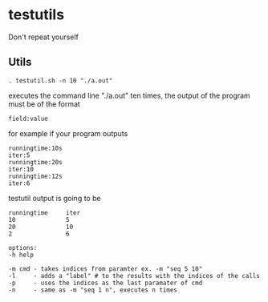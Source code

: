 testutils
=========

Don't repeat yourself

Utils
-----

	. testutil.sh -n 10 "./a.out"

executes the command line "./a.out" ten times, the output of the program must be of the format

	field:value

for example if your program outputs

	runningtime:10s
	iter:5
	runningtime:20s
	iter:10
	runningtime:12s
	iter:6

testutil output is going to be

	runningtime     iter
	10              5
	20              10
	2               6

	options:
	-h help

	-m cmd - takes indices from paramter ex. -m "seq 5 10"
	-l     - adds a "label" # to the results with the indices of the calls
	-p     - uses the indices as the last paramater of cmd
	-n     - same as -m "seq 1 n", executes n times
 